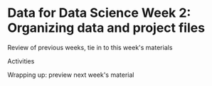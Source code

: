 # Data for Data Science Week 2: Organizing data and project files

Review of previous weeks, tie in to this week's materials

Activities

Wrapping up: preview next week's material
